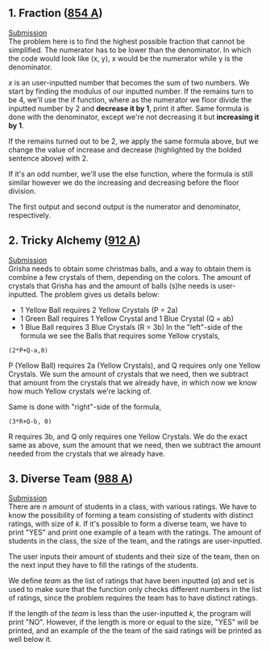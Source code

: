 ## 1. Fraction ([854 A](http://codeforces.com/contest/854/problem/A))  
[Submission](https://codeforces.com/contest/854/submission/42497954)  
The problem here is to find the highest possible fraction that cannot be simplified. The numerator has to be lower than the denominator. In which the code would look like (x, y), x would be the numerator while y is the denominator.

*x* is an user-inputted number that becomes the sum of two numbers. We start by finding the modulus of our inputted number. If the remains turn to be 4, we'll use the if function, where as the numerator we floor divide the inputted number by 2 and **decrease it by 1**, print it after. Same formula is done with the denominator, except we're not decreasing it but **increasing it by 1**.

If the remains turned out to be 2, we apply the same formula above, but we change the value of increase and decrease (highlighted by the bolded sentence above) with 2.

If it's an odd number, we'll use the else function, where the formula is still similar however we do the increasing and decreasing before the floor division.

The first output and second output is the numerator and denominator, respectively.

## 2. Tricky Alchemy ([912 A](http://codeforces.com/contest/912/problem/A))  
[Submission](https://codeforces.com/contest/912/submission/42545972)  
Grisha needs to obtain some christmas balls, and a way to obtain them is combine a few crystals of them, depending on the colors. The amount of crystals that Grisha has and the amount of balls (s)he needs is user-inputted. 
The problem gives us details below:
- 1 Yellow Ball requires 2 Yellow Crystals (P = 2a)
- 1 Green Ball requires 1 Yellow Crystal and 1 Blue Crystal (Q = ab)
- 1 Blue Ball requires 3 Blue Crystals (R = 3b)
In the "left"-side of the formula we see the Balls that requires some Yellow crystals,
```
(2*P+Q-a,0)
```
P (Yellow Ball) requires 2a (Yellow Crystals), and Q requires only one Yellow Crystals. We sum the amount of crystals that we need, then we subtract that amount from the crystals that we already have, in which now we know how much Yellow crystals we're lacking of.

Same is done with "right"-side of the formula,
```
(3*R+Q-b, 0)
```
R requires 3b, and Q only requires one Yellow Crystals. We do the exact same as above, sum the amount that we need, then we subtract the amount needed from the crystals that we already have.

## 3. Diverse Team ([988 A](http://codeforces.com/contest/988/problem/A))  
[Submission](https://codeforces.com/contest/988/submission/42548805)  
There are *n* amount of students in a class, with various ratings. We have to know the possibility of forming a team consisting of students with distinct ratings, with size of *k*. If it's possible to form a diverse team, we have to print "YES" and print one example of a team with the ratings. The amount of students in the class, the size of the team, and the ratings are user-inputted.

The user inputs their amount of students and their size of the team, then on the next input they have to fill the ratings of the students.

We define *team* as the list of ratings that have been inputted (*a*) and set is used to make sure that the function only checks different numbers in the list of ratings, since the problem requires the team has to have distinct ratings.

If the length of the *team* is less than the user-inputted *k*, the program will print "NO". However, if the length is more or equal to the size, "YES" will be printed, and an example of the the team of the said ratings will be printed as well below it.




